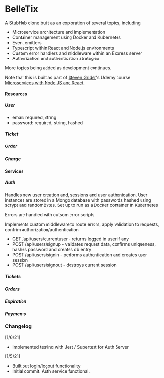 # BelleTix

A StubHub clone built as an exploration of several topics, including
- Microservice architecture and implementation
- Container management using Docker and Kubernetes
- Event emitters
- Typescript within React and Node.js environments
- Custom error handlers and middleware within an Express server
- Authorization and authentication strategies

More topics being added as development continues.

Note that this is built as part of [Steven Grider](https://www.udemy.com/course/microservices-with-node-js-and-react/#instructor-1)'s Udemy course [Microservices with Node JS and React](https://www.udemy.com/course/microservices-with-node-js-and-react/).

#### Resources
##### User
- email: required, string
- password: required, string, hashed
##### Ticket
##### Order
##### Charge

#### Services
##### Auth
Handles new user creation and, sessions and user authenication. User instances are stored in a Mongo database with passwords hashed using scrypt and randomBytes. Set up to run as a Docker container in Kubernetes

Errors are handled with cutsom error scripts

Implements custom middleware to route errors, apply validation to requests, confrim authorization/authentication
- GET /api/users/currentuser - returns logged in user if any
- POST /api/users/signup - validates request data, confirms uniqueness, hashes password and creates db entry
- POST /api/users/signin - performs authentication and creates user session
- POST /api/users/signout - destroys current session


##### Tickets
##### Orders
##### Expiration
##### Payments

### Changelog
[1/6/21]
- Implemented testing with Jest / Supertest for Auth Server
  
[1/5/21]
- Built out login/logout functionality
- Initial commit. Auth service functional.
